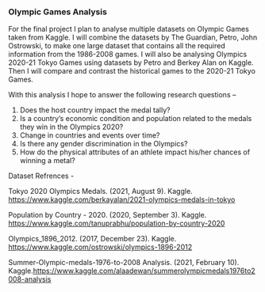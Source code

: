 ### Olympic Games Analysis
For the final project I plan to analyse multiple datasets on Olympic Games taken from Kaggle. I will combine the datasets by The Guardian, Petro, John Ostrowski, to make one large dataset that contains all the required information from the 1986-2008 games. I will also be analysing Olympics 2020-21 Tokyo Games using datasets by Petro and Berkey Alan on Kaggle. Then I will compare and contrast the historical games to the 2020-21 Tokyo Games. 

With this analysis I hope to answer the following research questions –

1)	Does the host country impact the medal tally?
2)	Is a country’s economic condition and population related to the medals they win in the Olympics 2020?
3)	Change in countries and events over time?
4)	Is there any gender discrimination in the Olympics?
5)	How do the physical attributes of an athlete impact his/her chances of winning a metal?

Dataset Refrences - 

Tokyo 2020 Olympics Medals. (2021, August 9). Kaggle. https://www.kaggle.com/berkayalan/2021-olympics-medals-in-tokyo

Population by Country - 2020. (2020, September 3). Kaggle. https://www.kaggle.com/tanuprabhu/population-by-country-2020

Olympics_1896_2012. (2017, December 23). Kaggle. https://www.kaggle.com/ostrowski/olympics-1896-2012

Summer-Olympic-medals-1976-to-2008 Analysis. (2021, February 10). Kaggle.https://www.kaggle.com/alaadewan/summerolympicmedals1976to2008-analysis
 
